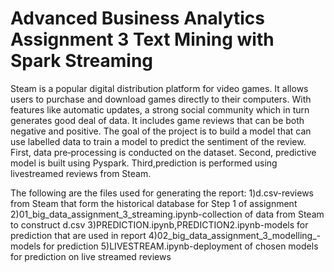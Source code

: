 # Advanced Business Analytics Assignment 3 Text Mining with Spark Streaming

Steam is a popular digital distribution platform for video games. It allows users to purchase and
download games directly to their computers. With features like automatic updates, a strong social
community which in turn generates good deal of data. It includes game reviews that can be both
negative and positive. The goal of the project is to build a model that can use labelled data to train a
model to predict the sentiment of the review. First, data pre‐processing is conducted on the dataset. Second, predictive model is built using Pyspark. Third,prediction is performed using livestreamed reviews from Steam. 

The following are the files used for generating the report: 
1)d.csv-reviews from Steam that form the historical database for Step 1 of assignment
2)01_big_data_assignment_3_streaming.ipynb-collection of data from Steam to construct d.csv
3)PREDICTION.ipynb,PREDICTION2.ipynb-models for prediction that are used in report
4)02_big_data_assignment_3_modelling_-models for prediction
5)LIVESTREAM.ipynb-deployment of chosen models for prediction on live streamed reviews 
